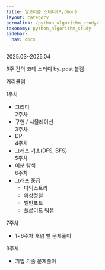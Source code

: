 ```yaml
---
title: 알고리즘 스터디(Python)
layout: category
permalink: /python_algorithm_study/
taxonomy: python_algorithm_study
sidebar:
  nav: docs
---
```

2025.03~2025.04

8주 간의 코테 스터디 by. post 붙캠

커리큘럼

1주차
- 그리디  
2주차
- 구현 / 시뮬레이션  
3주차
- DP  
4주차
- 그래프 기초(DFS, BFS)  
5주차
- 이분 탐색  
6주차
- 그래프 중급
	- 다익스트라
	- 위상정렬
	- 벨만포드
	- 플로이드 워셜  

7주차
- 1~6주차 개념 별 문제풀이  

8주차
- 기업 기출 문제풀이  
